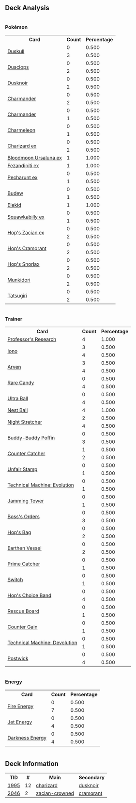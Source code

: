 
## Deck Analysis

<div style="display: flex; flex-wrap: wrap;">
<div style="flex: 1; margin-right: 10px;">
<h3>Pokémon</h3><table><tr><th>Card</th><th>Count</th><th>Percentage</th></tr><tr><td rowspan='2'><a href='https://limitlesstcg.com/cards/PRE/35'>Duskull</a></td><td>0</td><td>0.500</td></tr><tr><td>3</td><td>0.500</td></tr><tr><td rowspan='2'><a href='https://limitlesstcg.com/cards/PRE/36'>Dusclops</a></td><td>0</td><td>0.500</td></tr><tr><td>2</td><td>0.500</td></tr><tr><td rowspan='2'><a href='https://limitlesstcg.com/cards/PRE/37'>Dusknoir</a></td><td>0</td><td>0.500</td></tr><tr><td>2</td><td>0.500</td></tr><tr><td rowspan='2'><a href='https://limitlesstcg.com/cards/MEW/4'>Charmander</a></td><td>0</td><td>0.500</td></tr><tr><td>2</td><td>0.500</td></tr><tr><td rowspan='2'><a href='https://limitlesstcg.com/cards/OBF/26'>Charmander</a></td><td>0</td><td>0.500</td></tr><tr><td>1</td><td>0.500</td></tr><tr><td rowspan='2'><a href='https://limitlesstcg.com/cards/PAF/8'>Charmeleon</a></td><td>0</td><td>0.500</td></tr><tr><td>1</td><td>0.500</td></tr><tr><td rowspan='2'><a href='https://limitlesstcg.com/cards/OBF/125'>Charizard ex</a></td><td>0</td><td>0.500</td></tr><tr><td>2</td><td>0.500</td></tr><tr><td rowspan='1'><a href='https://limitlesstcg.com/cards/TWM/141'>Bloodmoon Ursaluna ex</a></td><td>1</td><td>1.000</td></tr><tr><td rowspan='1'><a href='https://limitlesstcg.com/cards/SFA/38'>Fezandipiti ex</a></td><td>1</td><td>1.000</td></tr><tr><td rowspan='2'><a href='https://limitlesstcg.com/cards/SFA/39'>Pecharunt ex</a></td><td>0</td><td>0.500</td></tr><tr><td>1</td><td>0.500</td></tr><tr><td rowspan='2'><a href='https://limitlesstcg.com/cards/PRE/4'>Budew</a></td><td>0</td><td>0.500</td></tr><tr><td>1</td><td>0.500</td></tr><tr><td rowspan='1'><a href='https://limitlesstcg.com/cards/PAR/59'>Elekid</a></td><td>1</td><td>1.000</td></tr><tr><td rowspan='2'><a href='https://limitlesstcg.com/cards/PAL/169'>Squawkabilly ex</a></td><td>0</td><td>0.500</td></tr><tr><td>1</td><td>0.500</td></tr><tr><td rowspan='2'><a href='https://limitlesstcg.com/cards/jp/SV9/69?translate=en'>Hop's Zacian ex</a></td><td>0</td><td>0.500</td></tr><tr><td>2</td><td>0.500</td></tr><tr><td rowspan='2'><a href='https://limitlesstcg.com/cards/jp/SV9/87?translate=en'>Hop's Cramorant</a></td><td>0</td><td>0.500</td></tr><tr><td>2</td><td>0.500</td></tr><tr><td rowspan='2'><a href='https://limitlesstcg.com/cards/jp/SV9/75?translate=en'>Hop's Snorlax</a></td><td>0</td><td>0.500</td></tr><tr><td>2</td><td>0.500</td></tr><tr><td rowspan='2'><a href='https://limitlesstcg.com/cards/TWM/95'>Munkidori</a></td><td>0</td><td>0.500</td></tr><tr><td>2</td><td>0.500</td></tr><tr><td rowspan='2'><a href='https://limitlesstcg.com/cards/TWM/131'>Tatsugiri</a></td><td>0</td><td>0.500</td></tr><tr><td>2</td><td>0.500</td></tr></table>
</div><div style='flex: 1; margin-right: 10px;'><h3>Trainer</h3><table><tr><th>Card</th><th>Count</th><th>Percentage</th></tr><tr><td rowspan='1'><a href='https://limitlesstcg.com/cards/SVI/189'>Professor's Research</a></td><td>4</td><td>1.000</td></tr><tr><td rowspan='2'><a href='https://limitlesstcg.com/cards/PAL/185'>Iono</a></td><td>3</td><td>0.500</td></tr><tr><td>4</td><td>0.500</td></tr><tr><td rowspan='2'><a href='https://limitlesstcg.com/cards/OBF/186'>Arven</a></td><td>3</td><td>0.500</td></tr><tr><td>4</td><td>0.500</td></tr><tr><td rowspan='2'><a href='https://limitlesstcg.com/cards/SVI/191'>Rare Candy</a></td><td>0</td><td>0.500</td></tr><tr><td>4</td><td>0.500</td></tr><tr><td rowspan='2'><a href='https://limitlesstcg.com/cards/SVI/196'>Ultra Ball</a></td><td>0</td><td>0.500</td></tr><tr><td>4</td><td>0.500</td></tr><tr><td rowspan='1'><a href='https://limitlesstcg.com/cards/SVI/181'>Nest Ball</a></td><td>4</td><td>1.000</td></tr><tr><td rowspan='2'><a href='https://limitlesstcg.com/cards/SFA/61'>Night Stretcher</a></td><td>2</td><td>0.500</td></tr><tr><td>4</td><td>0.500</td></tr><tr><td rowspan='2'><a href='https://limitlesstcg.com/cards/TEF/144'>Buddy-Buddy Poffin</a></td><td>0</td><td>0.500</td></tr><tr><td>3</td><td>0.500</td></tr><tr><td rowspan='2'><a href='https://limitlesstcg.com/cards/PAR/160'>Counter Catcher</a></td><td>1</td><td>0.500</td></tr><tr><td>2</td><td>0.500</td></tr><tr><td rowspan='2'><a href='https://limitlesstcg.com/cards/TWM/165'>Unfair Stamp</a></td><td>0</td><td>0.500</td></tr><tr><td>1</td><td>0.500</td></tr><tr><td rowspan='2'><a href='https://limitlesstcg.com/cards/PAR/178'>Technical Machine: Evolution</a></td><td>0</td><td>0.500</td></tr><tr><td>1</td><td>0.500</td></tr><tr><td rowspan='2'><a href='https://limitlesstcg.com/cards/TWM/153'>Jamming Tower</a></td><td>0</td><td>0.500</td></tr><tr><td>1</td><td>0.500</td></tr><tr><td rowspan='2'><a href='https://limitlesstcg.com/cards/PAL/172'>Boss's Orders</a></td><td>0</td><td>0.500</td></tr><tr><td>3</td><td>0.500</td></tr><tr><td rowspan='2'><a href='https://limitlesstcg.com/cards/jp/SV9/91?translate=en'>Hop's Bag</a></td><td>0</td><td>0.500</td></tr><tr><td>2</td><td>0.500</td></tr><tr><td rowspan='2'><a href='https://limitlesstcg.com/cards/PAR/163'>Earthen Vessel</a></td><td>0</td><td>0.500</td></tr><tr><td>2</td><td>0.500</td></tr><tr><td rowspan='2'><a href='https://limitlesstcg.com/cards/TEF/157'>Prime Catcher</a></td><td>0</td><td>0.500</td></tr><tr><td>1</td><td>0.500</td></tr><tr><td rowspan='2'><a href='https://limitlesstcg.com/cards/SVI/194'>Switch</a></td><td>0</td><td>0.500</td></tr><tr><td>1</td><td>0.500</td></tr><tr><td rowspan='2'><a href='https://limitlesstcg.com/cards/jp/SV9/92?translate=en'>Hop's Choice Band</a></td><td>0</td><td>0.500</td></tr><tr><td>4</td><td>0.500</td></tr><tr><td rowspan='2'><a href='https://limitlesstcg.com/cards/TEF/159'>Rescue Board</a></td><td>0</td><td>0.500</td></tr><tr><td>1</td><td>0.500</td></tr><tr><td rowspan='2'><a href='https://limitlesstcg.com/cards/SSP/169'>Counter Gain</a></td><td>0</td><td>0.500</td></tr><tr><td>1</td><td>0.500</td></tr><tr><td rowspan='2'><a href='https://limitlesstcg.com/cards/PAR/177'>Technical Machine: Devolution</a></td><td>0</td><td>0.500</td></tr><tr><td>1</td><td>0.500</td></tr><tr><td rowspan='2'><a href='https://limitlesstcg.com/cards/jp/SV9/99?translate=en'>Postwick</a></td><td>0</td><td>0.500</td></tr><tr><td>4</td><td>0.500</td></tr></table>
</div><div style='flex: 1; margin-right: 10px;'><h3>Energy</h3><table><tr><th>Card</th><th>Count</th><th>Percentage</th></tr><tr><td rowspan='2'><a href='https://limitlesstcg.com/cards/SVE/10'>Fire Energy</a></td><td>0</td><td>0.500</td></tr><tr><td>7</td><td>0.500</td></tr><tr><td rowspan='2'><a href='https://limitlesstcg.com/cards/PAL/190'>Jet Energy</a></td><td>0</td><td>0.500</td></tr><tr><td>4</td><td>0.500</td></tr><tr><td rowspan='2'><a href='https://limitlesstcg.com/cards/SVE/15'>Darkness Energy</a></td><td>0</td><td>0.500</td></tr><tr><td>4</td><td>0.500</td></tr></table>
</div></div>

## Deck Information

<table>
<tr><th>TID</th><th>#</th><th>Main</th><th>Secondary</th></tr>
<tr><td><a href='https://limitlesstcg.com/tournaments/jp/1995'>1995</a></td><td>12</td><td><a href='https://limitlesstcg.com/decks/list/jp/29748'>charizard</a></td><td><a href='https://limitlesstcg.com/decks/list/jp/29748'>dusknoir</a></td></tr><tr><td><a href='https://limitlesstcg.com/tournaments/jp/2046'>2046</a></td><td>2</td><td><a href='https://limitlesstcg.com/decks/list/jp/30550'>zacian-crowned</a></td><td><a href='https://limitlesstcg.com/decks/list/jp/30550'>cramorant</a></td></tr></table>
